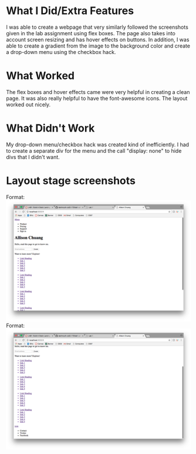 # What I Did/Extra Features
I was able to create a webpage that very similarly followed the screenshots given in the lab assignment using flex boxes. The page also takes into account screen resizing and has hover effects on buttons. In addition, I was able to create a gradient from the image to the background color and create a drop-down menu using the checkbox hack.

# What Worked
The flex boxes and hover effects came were very helpful in creating a clean page. It was also really helpful to have the font-awesome icons. The layout worked out nicely.

# What Didn't Work
My drop-down menu/checkbox hack was created kind of inefficiently. I had to create a separate div for the menu and the call "display: none" to hide divs that I didn't want.

# Layout stage screenshots
Format: ![Alt Text](Screen-Shot1.png)
Format: ![Alt Text](Screen-Shot2.png)
